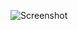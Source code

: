 ![Screenshot](https://github.com/Schlaubischlump/LocationSimulator/blob/master/Preview/screenshot.png)
